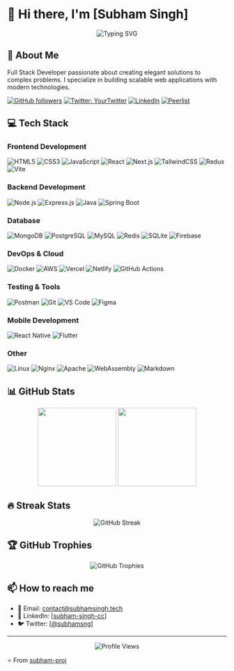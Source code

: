 # 👋 Hi there, I'm [Subham Singh]

<div align="center">
  <img src="https://readme-typing-svg.demolab.com?font=Fira+Code&pause=1000&color=2C8AF7&center=true&vCenter=true&width=500&lines=Full+Stack+Developer;Building+the+future%2C+one+line+at+a+time" alt="Typing SVG" />
</div>

## 🚀 About Me

Full Stack Developer passionate about creating elegant solutions to complex problems. I specialize in building scalable web applications with modern technologies.

[![GitHub followers](https://img.shields.io/github/followers/subham-proj?label=Follow&style=social)](https://github.com/subham-proj)
[![Twitter: YourTwitter](https://img.shields.io/twitter/follow/subhamsng?style=social)](https://twitter.com/subhamsng)
[![LinkedIn](https://img.shields.io/badge/-LinkedIn-blue?style=flat-square&logo=Linkedin&logoColor=white&link=https://www.linkedin.com/in/subham-singh-cc/)](subham-singh-cc)
[![Peerlist](https://github-readme-badge.peerlist.io/api/subhamsingh12)](https://peerlist.io/subhamsingh12)

## 💻 Tech Stack

### Frontend Development
![HTML5](https://img.shields.io/badge/-HTML5-E34F26?style=flat-square&logo=html5&logoColor=white)
![CSS3](https://img.shields.io/badge/-CSS3-1572B6?style=flat-square&logo=css3&logoColor=white)
![JavaScript](https://img.shields.io/badge/-JavaScript-F7DF1E?style=flat-square&logo=javascript&logoColor=black)
![React](https://img.shields.io/badge/-React-61DAFB?style=flat-square&logo=react&logoColor=black)
![Next.js](https://img.shields.io/badge/-Next.js-000000?style=flat-square&logo=next.js&logoColor=white)
![TailwindCSS](https://img.shields.io/badge/-TailwindCSS-38B2AC?style=flat-square&logo=tailwind-css&logoColor=white)
![Redux](https://img.shields.io/badge/-Redux-764ABC?style=flat-square&logo=redux&logoColor=white)
![Vite](https://img.shields.io/badge/-Vite-646CFF?style=flat-square&logo=vite&logoColor=white)

### Backend Development
![Node.js](https://img.shields.io/badge/-Node.js-339933?style=flat-square&logo=node.js&logoColor=white)
![Express.js](https://img.shields.io/badge/-Express.js-000000?style=flat-square&logo=express&logoColor=white)
![Java](https://img.shields.io/badge/-Java-007396?style=flat-square&logo=java&logoColor=white)
![Spring Boot](https://img.shields.io/badge/-Spring%20Boot-6DB33F?style=flat-square&logo=spring-boot&logoColor=white)

### Database
![MongoDB](https://img.shields.io/badge/-MongoDB-47A248?style=flat-square&logo=mongodb&logoColor=white)
![PostgreSQL](https://img.shields.io/badge/-PostgreSQL-336791?style=flat-square&logo=postgresql&logoColor=white)
![MySQL](https://img.shields.io/badge/-MySQL-4479A1?style=flat-square&logo=mysql&logoColor=white)
![Redis](https://img.shields.io/badge/-Redis-DC382D?style=flat-square&logo=redis&logoColor=white)
![SQLite](https://img.shields.io/badge/-SQLite-003B57?style=flat-square&logo=sqlite&logoColor=white)
![Firebase](https://img.shields.io/badge/-Firebase-FFCA28?style=flat-square&logo=firebase&logoColor=black)

### DevOps & Cloud
![Docker](https://img.shields.io/badge/-Docker-2496ED?style=flat-square&logo=docker&logoColor=white)
![AWS](https://img.shields.io/badge/-AWS-232F3E?style=flat-square&logo=amazon-aws&logoColor=white)
![Vercel](https://img.shields.io/badge/-Vercel-000000?style=flat-square&logo=vercel&logoColor=white)
![Netlify](https://img.shields.io/badge/-Netlify-00C7B7?style=flat-square&logo=netlify&logoColor=white)
![GitHub Actions](https://img.shields.io/badge/-GitHub%20Actions-2088FF?style=flat-square&logo=github-actions&logoColor=white)

### Testing & Tools
![Postman](https://img.shields.io/badge/-Postman-FF6C37?style=flat-square&logo=postman&logoColor=white)
![Git](https://img.shields.io/badge/-Git-F05032?style=flat-square&logo=git&logoColor=white)
![VS Code](https://img.shields.io/badge/-VS%20Code-007ACC?style=flat-square&logo=visual-studio-code&logoColor=white)
![Figma](https://img.shields.io/badge/-Figma-F24E1E?style=flat-square&logo=figma&logoColor=white)

### Mobile Development
![React Native](https://img.shields.io/badge/-React%20Native-61DAFB?style=flat-square&logo=react&logoColor=black)
![Flutter](https://img.shields.io/badge/-Flutter-02569B?style=flat-square&logo=flutter&logoColor=white)

### Other
![Linux](https://img.shields.io/badge/-Linux-FCC624?style=flat-square&logo=linux&logoColor=black)
![Nginx](https://img.shields.io/badge/-Nginx-009639?style=flat-square&logo=nginx&logoColor=white)
![Apache](https://img.shields.io/badge/-Apache-D22128?style=flat-square&logo=apache&logoColor=white)
![WebAssembly](https://img.shields.io/badge/-WebAssembly-654FF0?style=flat-square&logo=webassembly&logoColor=white)
![Markdown](https://img.shields.io/badge/-Markdown-000000?style=flat-square&logo=markdown&logoColor=white)

## 📊 GitHub Stats

<div align="center">
  <img height="180em" src="https://github-readme-stats.vercel.app/api?username=subham-proj&show_icons=true&theme=tokyonight&include_all_commits=true&count_private=true"/>
  <img height="180em" src="https://github-readme-stats.vercel.app/api/top-langs/?username=subham-proj&layout=compact&langs_count=7&theme=tokyonight"/>
</div>

## 🔥 Streak Stats

<div align="center">
  <img src="https://github-readme-streak-stats.herokuapp.com/?user=subham-proj&theme=tokyonight" alt="GitHub Streak" />
</div>

## 🏆 GitHub Trophies

<div align="center">
  <img src="https://github-profile-trophy.vercel.app/?username=subham-proj&theme=nord&column=7" alt="GitHub Trophies" />
</div>

## 📫 How to reach me

- 📧 Email: contact@subhamsingh.tech
- 💼 LinkedIn: [[subham-singh-cc](https://www.linkedin.com/in/subham-singh-cc/)]
- 🐦 Twitter: [[@subhamsng](https://x.com/subhamsng)]

---

<div align="center">
  <img src="https://komarev.com/ghpvc/?username=subham-proj&color=blueviolet" alt="Profile Views" />
</div>

⭐️ From [subham-proj](https://github.com/subham-proj)
